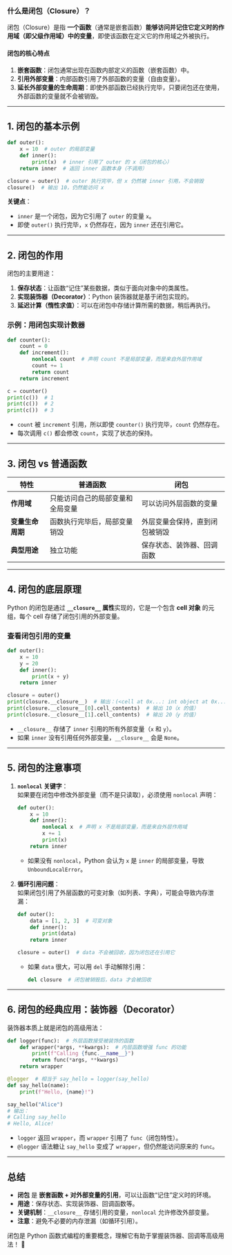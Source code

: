 ### **什么是闭包（Closure）？**
闭包（Closure）是指 **一个函数**（通常是嵌套函数）**能够访问并记住它定义时的作用域（即父级作用域）中的变量**，即使该函数在定义它的作用域之外被执行。

#### **闭包的核心特点**
1. **嵌套函数**：闭包通常出现在函数内部定义的函数（嵌套函数）中。
2. **引用外部变量**：内部函数引用了外部函数的变量（自由变量）。
3. **延长外部变量的生命周期**：即使外部函数已经执行完毕，只要闭包还在使用，外部函数的变量就不会被销毁。

---

## **1. 闭包的基本示例**
```python
def outer():
    x = 10  # outer 的局部变量
    def inner():
        print(x)  # inner 引用了 outer 的 x（闭包的核心）
    return inner  # 返回 inner 函数本身（不调用）

closure = outer()  # outer 执行完毕，但 x 仍然被 inner 引用，不会销毁
closure()  # 输出 10，仍然能访问 x
```
**关键点**：
- `inner` 是一个闭包，因为它引用了 `outer` 的变量 `x`。
- 即使 `outer()` 执行完毕，`x` 仍然存在，因为 `inner` 还在引用它。

---

## **2. 闭包的作用**
闭包的主要用途：
1. **保存状态**：让函数“记住”某些数据，类似于面向对象中的类属性。
2. **实现装饰器（Decorator）**：Python 装饰器就是基于闭包实现的。
3. **延迟计算（惰性求值）**：可以在闭包中存储计算所需的数据，稍后再执行。

### **示例：用闭包实现计数器**
```python
def counter():
    count = 0
    def increment():
        nonlocal count  # 声明 count 不是局部变量，而是来自外层作用域
        count += 1
        return count
    return increment

c = counter()
print(c())  # 1
print(c())  # 2
print(c())  # 3
```
- `count` 被 `increment` 引用，所以即使 `counter()` 执行完毕，`count` 仍然存在。
- 每次调用 `c()` 都会修改 `count`，实现了状态的保持。

---

## **3. 闭包 vs 普通函数**
| **特性**       | **普通函数** | **闭包** |
|--------------|------------|---------|
| **作用域**   | 只能访问自己的局部变量和全局变量 | 可以访问外层函数的变量 |
| **变量生命周期** | 函数执行完毕后，局部变量销毁 | 外层变量会保持，直到闭包被销毁 |
| **典型用途** | 独立功能 | 保存状态、装饰器、回调函数 |

---

## **4. 闭包的底层原理**
Python 的闭包是通过 **`__closure__` 属性**实现的，它是一个包含 **cell 对象** 的元组，每个 cell 存储了闭包引用的外部变量。

### **查看闭包引用的变量**
```python
def outer():
    x = 10
    y = 20
    def inner():
        print(x + y)
    return inner

closure = outer()
print(closure.__closure__)  # 输出：(<cell at 0x...: int object at 0x...>, <cell at 0x...: int object at 0x...>)
print(closure.__closure__[0].cell_contents)  # 输出 10（x 的值）
print(closure.__closure__[1].cell_contents)  # 输出 20（y 的值）
```
- `__closure__` 存储了 `inner` 引用的所有外部变量（`x` 和 `y`）。
- 如果 `inner` 没有引用任何外部变量，`__closure__` 会是 `None`。

---

## **5. 闭包的注意事项**
1. **`nonlocal` 关键字**：  
   如果要在闭包中修改外部变量（而不是只读取），必须使用 `nonlocal` 声明：
   ```python
   def outer():
       x = 10
       def inner():
           nonlocal x  # 声明 x 不是局部变量，而是来自外层作用域
           x += 1
           print(x)
       return inner
   ```
   - 如果没有 `nonlocal`，Python 会认为 `x` 是 `inner` 的局部变量，导致 `UnboundLocalError`。

2. **循环引用问题**：  
   如果闭包引用了外层函数的可变对象（如列表、字典），可能会导致内存泄漏：
   ```python
   def outer():
       data = [1, 2, 3]  # 可变对象
       def inner():
           print(data)
       return inner
   
   closure = outer()  # data 不会被回收，因为闭包还在引用它
   ```
   - 如果 `data` 很大，可以用 `del` 手动解除引用：
     ```python
     del closure  # 闭包被销毁后，data 才会被回收
     ```

---

## **6. 闭包的经典应用：装饰器（Decorator）**
装饰器本质上就是闭包的高级用法：
```python
def logger(func):  # 外层函数接受被装饰的函数
    def wrapper(*args, **kwargs):  # 内层函数增强 func 的功能
        print(f"Calling {func.__name__}")
        return func(*args, **kwargs)
    return wrapper

@logger  # 相当于 say_hello = logger(say_hello)
def say_hello(name):
    print(f"Hello, {name}!")

say_hello("Alice")
# 输出：
# Calling say_hello
# Hello, Alice!
```
- `logger` 返回 `wrapper`，而 `wrapper` 引用了 `func`（闭包特性）。
- `@logger` 语法糖让 `say_hello` 变成了 `wrapper`，但仍然能访问原来的 `func`。

---

## **总结**
- **闭包** 是 **嵌套函数 + 对外部变量的引用**，可以让函数“记住”定义时的环境。
- **用途**：保存状态、实现装饰器、回调函数等。
- **关键机制**：`__closure__` 存储引用的变量，`nonlocal` 允许修改外部变量。
- **注意**：避免不必要的内存泄漏（如循环引用）。

闭包是 Python 函数式编程的重要概念，理解它有助于掌握装饰器、回调等高级用法！ 🚀